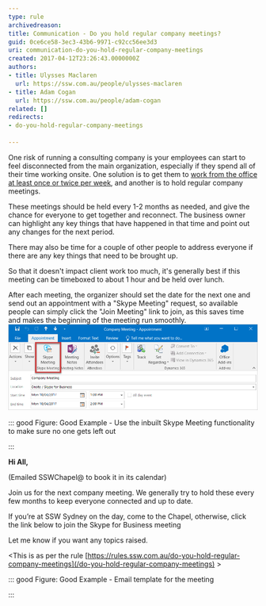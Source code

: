 ```yaml
---
type: rule
archivedreason: 
title: Communication - Do you hold regular company meetings?
guid: 0ce6ce58-3ec3-43b6-9971-c92cc56ee3d3
uri: communication-do-you-hold-regular-company-meetings
created: 2017-04-12T23:26:43.0000000Z
authors:
- title: Ulysses Maclaren
  url: https://ssw.com.au/people/ulysses-maclaren
- title: Adam Cogan
  url: https://ssw.com.au/people/adam-cogan
related: []
redirects:
- do-you-hold-regular-company-meetings

---
```


One risk of running a consulting company is your employees can start to feel disconnected from the main organization, especially if they spend all of their time working onsite. One solution is to get them to [work from the office at least once or twice per week](/_layouts/15/FIXUPREDIRECT.ASPX?WebId=3dfc0e07-e23a-4cbb-aac2-e778b71166a2&TermSetId=07da3ddf-0924-4cd2-a6d4-a4809ae20160&TermId=568a4230-3efc-4be2-9a26-aa89dbedce02), and another is to hold regular company meetings. 

<!--endintro-->

These meetings should be held every 1-2 months as needed, and give the chance for everyone to get together and reconnect. The business owner can highlight any key things that have happened in that time and point out any changes for the next period.

There may also be time for a couple of other people to address everyone if there are any key things that need to be brought up.

So that it doesn't impact client work too much, it's generally best if this meeting can be timeboxed to about 1 hour and be held over lunch.

After each meeting, the organizer should set the date for the next one and send out an appointment with a "Skype Meeting" request, so available people can simply click the "Join Meeting" link to join, as this saves time and makes the beginning of the meeting run smoothly.
 ![](SkypeForBusinessMeeting.png) 

::: good
Figure: Good Example - Use the inbuilt Skype Meeting functionality to make sure no one gets left out

:::

**Hi All,** 

(Emailed SSWChapel@ to book it in its calendar)

Join us for the next company meeting. We generally try to hold these every few months to keep everyone connected and up to date.
 
If you’re at SSW Sydney on the day, come to the Chapel, otherwise, click the link below to join the Skype for Business meeting
 
Let me know if you want any topics raised.
 
&lt;This is as per the rule [https://rules.ssw.com.au/do-you-hold-regular-company-meetings](/do-you-hold-regular-company-meetings) &gt;


::: good
Figure: Good Example - Email template for the meeting

:::
